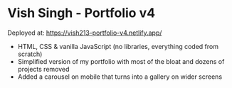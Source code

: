 # Vish Singh - Portfolio v4

Deployed at: https://vish213-portfolio-v4.netlify.app/

- HTML, CSS & vanilla JavaScript (no libraries, everything coded from scratch)
- Simplified version of my portfolio with most of the bloat and dozens of projects removed
- Added a carousel on mobile that turns into a gallery on wider screens
